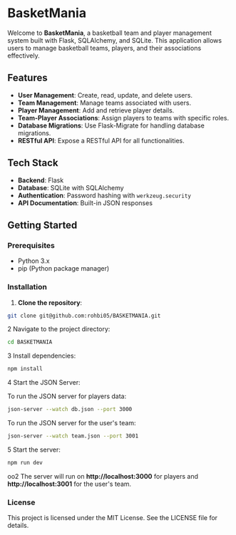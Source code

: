 # BasketMania

Welcome to **BasketMania**, a basketball team and player management system built with Flask, SQLAlchemy, and SQLite. This application allows users to manage basketball teams, players, and their associations effectively. 

## Features

- **User Management**: Create, read, update, and delete users.
- **Team Management**: Manage teams associated with users.
- **Player Management**: Add and retrieve player details.
- **Team-Player Associations**: Assign players to teams with specific roles.
- **Database Migrations**: Use Flask-Migrate for handling database migrations.
- **RESTful API**: Expose a RESTful API for all functionalities.

## Tech Stack

- **Backend**: Flask
- **Database**: SQLite with SQLAlchemy
- **Authentication**: Password hashing with `werkzeug.security`
- **API Documentation**: Built-in JSON responses

## Getting Started

### Prerequisites

- Python 3.x
- pip (Python package manager)

### Installation

1. **Clone the repository**:
```bash
git clone git@github.com:rohbi05/BASKETMANIA.git
```
2 Navigate to the project directory:
```bash
cd BASKETMANIA
```
3 Install dependencies:
```bash
npm install
```
4 Start the JSON Server:

To run the JSON server for players data:

```bash
json-server --watch db.json --port 3000
```
To run the JSON server for the user's team:
```bash
json-server --watch team.json --port 3001
```
5 Start the server:
```bash
npm run dev
```

oo2 The server will run on **http://localhost:3000** for players and **http://localhost:3001** for the user's team.

### License
This project is licensed under the MIT License. See the LICENSE file for details.
